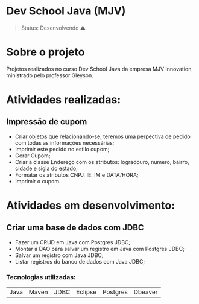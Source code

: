 <h1>Dev School Java (MJV)</h1>

> Status: Desenvolvendo ⚠️

# Sobre o projeto

Projetos realizados no curso Dev School Java da empresa MJV Innovation, ministrado pelo professor Gleyson.


# Atividades realizadas: 

## Impressão de cupom

+ Criar objetos que relacionando-se, teremos uma perpectiva de pedido com todas as informações necessárias;
+ Imprimir este pedido no estilo cupom;
+ Gerar Cupom;
+ Criar a classe Endereço com os atributos: logradouro, numero, bairro, cidade e sigla do estado;
+ Formatar os atributos CNPJ, IE. IM e DATA/HORA;
+ Imprimir o cupom.



# Atividades em desenvolvimento:

## Criar uma base de dados com JDBC

+ Fazer um CRUD em Java com Postgres JDBC;
+ Montar a DAO para salvar um registro em Java com Postgres JDBC;
+ Salvar um registro com Java JDBC;
+ Listar registros do banco de dados com Java JDBC;


### Tecnologias utilizadas:
<table>
  <tr>
    <td>Java</td>
    <td>Maven</td>
    <td>JDBC</td>
    <td>Eclipse</td>
    <td>Postgres</td>
    <td>Dbeaver</td>
  </tr>
</table>
